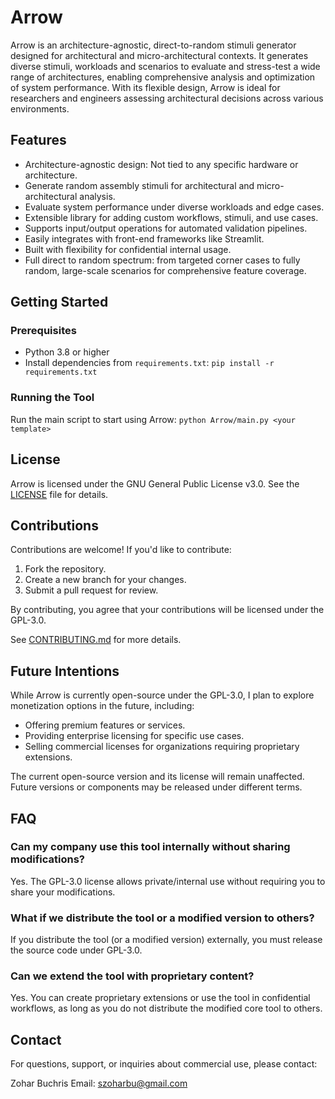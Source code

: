 
# Arrow

Arrow is an architecture-agnostic, direct-to-random stimuli generator designed for architectural and micro-architectural contexts. 
It generates diverse stimuli, workloads and scenarios to evaluate and stress-test a wide range of architectures, enabling comprehensive analysis and optimization of system performance. 
With its flexible design, Arrow is ideal for researchers and engineers assessing architectural decisions across various environments.

## Features

- Architecture-agnostic design: Not tied to any specific hardware or architecture.
- Generate random assembly stimuli for architectural and micro-architectural analysis.
- Evaluate system performance under diverse workloads and edge cases.
- Extensible library for adding custom workflows, stimuli, and use cases.
- Supports input/output operations for automated validation pipelines.
- Easily integrates with front-end frameworks like Streamlit.
- Built with flexibility for confidential internal usage.
- Full direct to random spectrum: from targeted corner cases to fully random, large-scale scenarios for comprehensive feature coverage.


## Getting Started

### Prerequisites

- Python 3.8 or higher
- Install dependencies from `requirements.txt`:
      `pip install -r requirements.txt`


### Running the Tool

Run the main script to start using Arrow:
      `python Arrow/main.py <your template>`


## License

Arrow is licensed under the GNU General Public License v3.0. See the [LICENSE](./LICENSE) file for details.

## Contributions

Contributions are welcome! If you'd like to contribute:
1. Fork the repository.
2. Create a new branch for your changes.
3. Submit a pull request for review.

By contributing, you agree that your contributions will be licensed under the GPL-3.0.

See [CONTRIBUTING.md](./CONTRIBUTING.md) for more details.

## Future Intentions

While Arrow is currently open-source under the GPL-3.0, I plan to explore monetization options in the future, including:
- Offering premium features or services.
- Providing enterprise licensing for specific use cases.
- Selling commercial licenses for organizations requiring proprietary extensions.

The current open-source version and its license will remain unaffected. Future versions or components may be released under different terms.

## FAQ

### Can my company use this tool internally without sharing modifications?
Yes. The GPL-3.0 license allows private/internal use without requiring you to share your modifications.

### What if we distribute the tool or a modified version to others?
If you distribute the tool (or a modified version) externally, you must release the source code under GPL-3.0.

### Can we extend the tool with proprietary content?
Yes. You can create proprietary extensions or use the tool in confidential workflows, as long as you do not distribute the modified core tool to others.

## Contact

For questions, support, or inquiries about commercial use, please contact:

Zohar Buchris
Email: szoharbu@gmail.com


